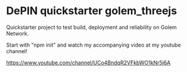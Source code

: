 # DePIN quickstarter golem_threejs

Quickstarter project to test build, deployment and reliability on Golem Network.

Start with "npm init" and watch my accompanying video at my youtube channel!

https://www.youtube.com/channel/UCo4BndqR2VFkbWO1kNr5j6A
